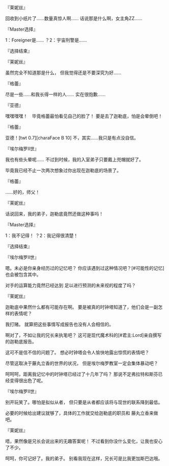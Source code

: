 『莱妮丝』

回收到小纸片了……数量真惊人啊……
话说那是什么啊，女主角ZZ……

『Master选择』

1：Foreigner是……
？2：宇宙刑警是……

『选择结束』

『莱妮丝』

虽然完全不知道那是什么，
但我觉得还是不要深究为好……

『格蕾』

尽是一些……和我长得一样的人……
实在很抱歉……

『亚德』

嘿嘿嘿嘿！　毕竟格蕾最怕看见自己的脸了！
要是去了迦勒底，怕是会晕倒吧！

『格蕾』

亚德！[twt 0.7][charaFace B 10]
不，其实……我只是有点没自信。

『埃尔梅罗Ⅱ世』

我也有些头晕呢……
不过到时候，我的入室弟子只要戴上兜帽就好了。

毕竟我已经不止一次两次想象过你出现在迦勒底的场景了。

『格蕾』

……好的，师父！

『莱妮丝』

话说回来，我的弟子，迦勒底竟然还做这种事吗！

『Master选择』

1：我不记得！
？2：我记得很清楚！

『选择结束』

『埃尔梅罗Ⅱ世』

嗯。未必是你亲身经历过的记忆吧？
你应该遇到过这种情况吧？[#可能性的记忆]也会被包含其中。

对手的运算能力竟然已经达到
足以进行预测的未来视的程度了吗？

『莱妮丝』

迦勒底中果然什么都有可能存在啊。
要是被真的时钟塔知道了，他们会是一副怎样的表情呢？

我打赌。
就算把这些事情写成报告也没有人会相信的。

啊对了，不如让我的兄长来执笔吧？
这可是现代魔术科的[#君主:Lord]亲自撰写的迦勒底报告。

这可不是信不信的问题了。
想必时钟塔会令人愉快地露出惊慌的表情吧？

尽管这取决于藤丸立香的世界的状况，
但是埃尔梅罗教室一定会集体暴动吧？

呵呵呵，距离我记忆中的时钟塔已经过了十几年了吗？
那说不定弗拉特和斯芬已经变得很出色了呢。

『埃尔梅罗Ⅱ世』

别开玩笑了。哪怕是拟似从者，
但只要是从者都应该将与现世的联系降到最低。

必要的时候给出建议就够了，具体的工作就交给迦勒底的职员和
藤丸立香来做吧。

『莱妮丝』

唔，果然像是兄长会说出来的无趣答案呢！
不过看到你没什么变化，让我也安心了不少。

呵呵，你可记好了。我的弟子。
别看我现在这样，兄长可是比我更加斯巴达哦。

